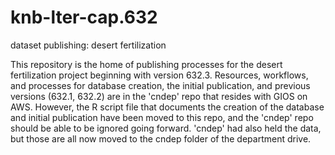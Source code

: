 # knb-lter-cap.632

dataset publishing: desert fertilization

This repository is the home of publishing processes for the desert fertilization project beginning with version 632.3. Resources, workflows, and processes for database creation, the initial publication, and previous versions (632.1, 632.2) are in the 'cndep' repo that resides with GIOS on AWS. However, the R script file that documents the creation of the database and initial publication have been moved to this repo, and the 'cndep' repo should be able to be ignored going forward. 'cndep' had also held the data, but those are all now moved to the cndep folder of the department drive.
